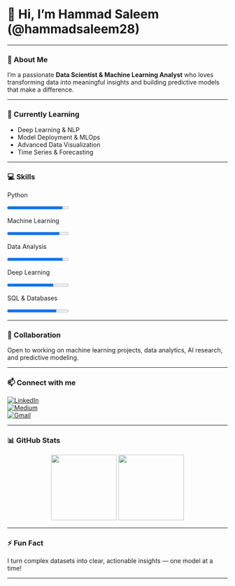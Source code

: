 # 👋 Hi, I’m Hammad Saleem (@hammadsaleem28)

---

### 👀 About Me  
I’m a passionate **Data Scientist & Machine Learning Analyst** who loves transforming data into meaningful insights and building predictive models that make a difference.

---

### 🌱 Currently Learning  
- Deep Learning & NLP  
- Model Deployment & MLOps  
- Advanced Data Visualization  
- Time Series & Forecasting

---

### 💻 Skills

<div>
  <p>Python</p>
  <progress value="90" max="100"></progress>

  <p>Machine Learning</p>
  <progress value="85" max="100"></progress>

  <p>Data Analysis</p>
  <progress value="90" max="100"></progress>

  <p>Deep Learning</p>
  <progress value="75" max="100"></progress>

  <p>SQL & Databases</p>
  <progress value="80" max="100"></progress>
</div>

---

### 💞️ Collaboration  
Open to working on machine learning projects, data analytics, AI research, and predictive modeling.

---

### 📫 Connect with me  

[![LinkedIn](https://img.shields.io/badge/LinkedIn-%230077B5.svg?style=for-the-badge&logo=linkedin&logoColor=white)](https://linkedin.com/in/hammadsaleem28)  
[![Medium](https://img.shields.io/badge/Medium-%23000000.svg?style=for-the-badge&logo=medium&logoColor=white)](https://medium.com/@hammadsaleem28)  
[![Gmail](https://img.shields.io/badge/Gmail-D14836?style=for-the-badge&logo=gmail&logoColor=white)](mailto:hammadsaleem.ds@gmail.com)

---

### 📊 GitHub Stats

<p align="center">
  <img height="150em" src="https://github-readme-stats.vercel.app/api?username=hammadsaleem28&show_icons=true&theme=radical&count_private=true&hide_title=true" />
  <img height="150em" src="https://github-readme-stats.vercel.app/api/top-langs/?username=hammadsaleem28&layout=compact&theme=radical" />
</p>

---

### ⚡ Fun Fact  
I turn complex datasets into clear, actionable insights — one model at a time!

---
